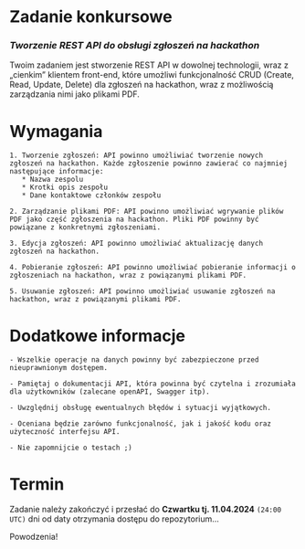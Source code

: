 # Zadanie konkursowe

### _Tworzenie REST API do obsługi zgłoszeń na hackathon_

Twoim zadaniem jest stworzenie REST API w dowolnej technologii, wraz z „cienkim” klientem front-end, które umożliwi funkcjonalność CRUD (Create, Read, Update, Delete) dla zgłoszeń na hackathon, wraz z możliwością zarządzania nimi jako plikami PDF.

# Wymagania

    1. Tworzenie zgłoszeń: API powinno umożliwiać tworzenie nowych zgłoszeń na hackathon. Każde zgłoszenie powinno zawierać co najmniej następujące informacje:
       * Nazwa zespolu
       * Krotki opis zespołu 
       * Dane kontaktowe członków zespołu 

    2. Zarządzanie plikami PDF: API powinno umożliwiać wgrywanie plików PDF jako część zgłoszenia na hackathon. Pliki PDF powinny być powiązane z konkretnymi zgłoszeniami.

    3. Edycja zgłoszeń: API powinno umożliwiać aktualizację danych zgłoszeń na hackathon.

    4. Pobieranie zgłoszeń: API powinno umożliwiać pobieranie informacji o zgłoszeniach na hackathon, wraz z powiązanymi plikami PDF.

    5. Usuwanie zgłoszeń: API powinno umożliwiać usuwanie zgłoszeń na hackathon, wraz z powiązanymi plikami PDF.

# Dodatkowe informacje

    - Wszelkie operacje na danych powinny być zabezpieczone przed nieuprawnionym dostępem.

    - Pamiętaj o dokumentacji API, która powinna być czytelna i zrozumiała dla użytkowników (zalecane openAPI, Swagger itp).

    - Uwzględnij obsługę ewentualnych błędów i sytuacji wyjątkowych.

    - Oceniana będzie zarówno funkcjonalność, jak i jakość kodu oraz użyteczność interfejsu API.

    - Nie zapomnijcie o testach ;)

# Termin

Zadanie należy zakończyć i przesłać do **Czwartku tj. 11.04.2024** `(24:00 UTC)` dni od daty otrzymania dostępu do repozytorium...

Powodzenia!